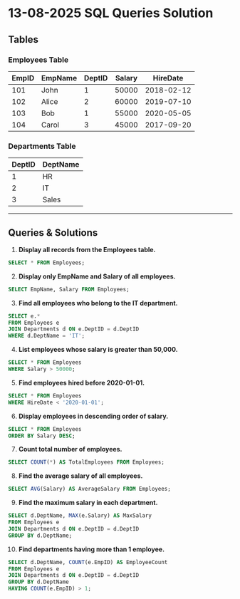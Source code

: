 # 13-08-2025 SQL Queries Solution

## Tables

### Employees Table
| EmpID | EmpName | DeptID | Salary | HireDate   |
|-------|---------|--------|--------|------------|
| 101   | John    | 1      | 50000  | 2018-02-12 |
| 102   | Alice   | 2      | 60000  | 2019-07-10 |
| 103   | Bob     | 1      | 55000  | 2020-05-05 |
| 104   | Carol   | 3      | 45000  | 2017-09-20 |

### Departments Table
| DeptID | DeptName |
|--------|----------|
| 1      | HR       |
| 2      | IT       |
| 3      | Sales    |

---

## Queries & Solutions

1. **Display all records from the Employees table.**
```sql
SELECT * FROM Employees;
```

2. **Display only EmpName and Salary of all employees.**
```sql
SELECT EmpName, Salary FROM Employees;
```

3. **Find all employees who belong to the IT department.**
```sql
SELECT e.*
FROM Employees e
JOIN Departments d ON e.DeptID = d.DeptID
WHERE d.DeptName = 'IT';
```

4. **List employees whose salary is greater than 50,000.**
```sql
SELECT * FROM Employees
WHERE Salary > 50000;
```

5. **Find employees hired before 2020-01-01.**
```sql
SELECT * FROM Employees
WHERE HireDate < '2020-01-01';
```

6. **Display employees in descending order of salary.**
```sql
SELECT * FROM Employees
ORDER BY Salary DESC;
```

7. **Count total number of employees.**
```sql
SELECT COUNT(*) AS TotalEmployees FROM Employees;
```

8. **Find the average salary of all employees.**
```sql
SELECT AVG(Salary) AS AverageSalary FROM Employees;
```

9. **Find the maximum salary in each department.**
```sql
SELECT d.DeptName, MAX(e.Salary) AS MaxSalary
FROM Employees e
JOIN Departments d ON e.DeptID = d.DeptID
GROUP BY d.DeptName;
```

10. **Find departments having more than 1 employee.**
```sql
SELECT d.DeptName, COUNT(e.EmpID) AS EmployeeCount
FROM Employees e
JOIN Departments d ON e.DeptID = d.DeptID
GROUP BY d.DeptName
HAVING COUNT(e.EmpID) > 1;
```

